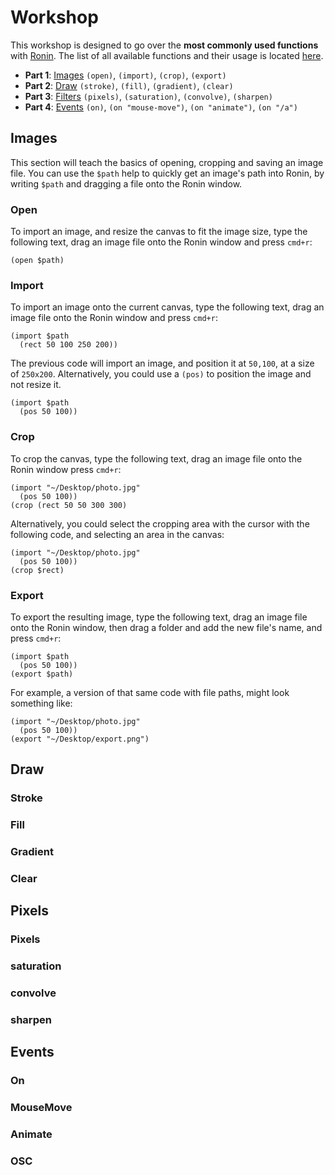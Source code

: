 # Workshop

This workshop is designed to go over the **most commonly used functions** with [Ronin](https://github.com/hundredrabbits/Ronin). The list of all available functions and their usage is located [here](https://github.com/hundredrabbits/Ronin/#library).

- **Part 1**: [Images](#Images) `(open)`, `(import)`, `(crop)`, `(export)`
- **Part 2**: [Draw](#Draw) `(stroke)`, `(fill)`, `(gradient)`, `(clear)`
- **Part 3**: [Filters](#Filters) `(pixels)`, `(saturation)`, `(convolve)`, `(sharpen)`
- **Part 4**: [Events](#Events) `(on)`, `(on "mouse-move")`, `(on "animate")`, `(on "/a")`

## Images

This section will teach the basics of opening, cropping and saving an image file. You can use the `$path` help to quickly get an image's path into Ronin, by writing `$path` and dragging a file onto the Ronin window.

### Open

To import an image, and resize the canvas to fit the image size, type the following text, drag an image file onto the Ronin window and press `cmd+r`:

```
(open $path)
```

### Import

To import an image onto the current canvas, type the following text, drag an image file onto the Ronin window and press `cmd+r`:

```
(import $path 
  (rect 50 100 250 200))
```

The previous code will import an image, and position it at `50,100`, at a size of `250x200`. Alternatively, you could use a `(pos)` to position the image and not resize it.

```
(import $path 
  (pos 50 100))
```

### Crop

To crop the canvas, type the following text, drag an image file onto the Ronin window press `cmd+r`:

```
(import "~/Desktop/photo.jpg" 
  (pos 50 100))
(crop (rect 50 50 300 300)
```

Alternatively, you could select the cropping area with the cursor with the following code, and selecting an area in the canvas:

```
(import "~/Desktop/photo.jpg" 
  (pos 50 100))
(crop $rect)
```

### Export

To export the resulting image, type the following text, drag an image file onto the Ronin window, then drag a folder and add the new file's name, and press `cmd+r`:

```
(import $path 
  (pos 50 100))
(export $path)
```

For example, a version of that same code with file paths, might look something like:

```
(import "~/Desktop/photo.jpg" 
  (pos 50 100))
(export "~/Desktop/export.png")
```

## Draw

### Stroke

### Fill

### Gradient

### Clear

## Pixels

### Pixels

### saturation

### convolve

### sharpen

## Events

### On

### MouseMove

### Animate

### OSC

